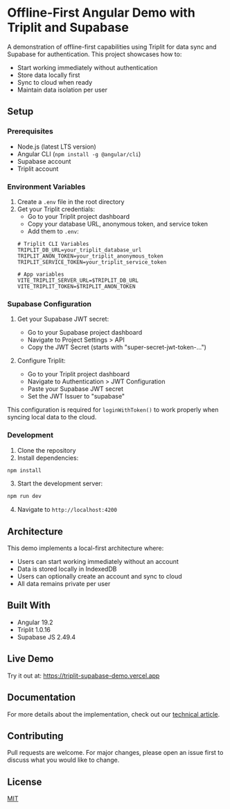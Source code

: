 # Offline-First Angular Demo with Triplit and Supabase

A demonstration of offline-first capabilities using Triplit for data sync and Supabase for authentication. This project showcases how to:
- Start working immediately without authentication
- Store data locally first
- Sync to cloud when ready
- Maintain data isolation per user

## Setup

### Prerequisites
- Node.js (latest LTS version)
- Angular CLI (`npm install -g @angular/cli`)
- Supabase account
- Triplit account

### Environment Variables
1. Create a `.env` file in the root directory
2. Get your Triplit credentials:
   - Go to your Triplit project dashboard
   - Copy your database URL, anonymous token, and service token
   - Add them to `.env`:
   ```
   # Triplit CLI Variables
   TRIPLIT_DB_URL=your_triplit_database_url
   TRIPLIT_ANON_TOKEN=your_triplit_anonymous_token
   TRIPLIT_SERVICE_TOKEN=your_triplit_service_token

   # App variables
   VITE_TRIPLIT_SERVER_URL=$TRIPLIT_DB_URL
   VITE_TRIPLIT_TOKEN=$TRIPLIT_ANON_TOKEN
   ```

### Supabase Configuration
1. Get your Supabase JWT secret:
   - Go to your Supabase project dashboard
   - Navigate to Project Settings > API
   - Copy the JWT Secret (starts with "super-secret-jwt-token-...")

2. Configure Triplit:
   - Go to your Triplit project dashboard
   - Navigate to Authentication > JWT Configuration
   - Paste your Supabase JWT secret
   - Set the JWT Issuer to "supabase"

This configuration is required for `loginWithToken()` to work properly when syncing local data to the cloud.

### Development
1. Clone the repository
2. Install dependencies:
```bash
npm install
```
3. Start the development server:
```bash
npm run dev
```
4. Navigate to `http://localhost:4200`

## Architecture

This demo implements a local-first architecture where:
- Users can start working immediately without an account
- Data is stored locally in IndexedDB
- Users can optionally create an account and sync to cloud
- All data remains private per user

## Built With
- Angular 19.2
- Triplit 1.0.16
- Supabase JS 2.49.4

## Live Demo
Try it out at: https://triplit-supabase-demo.vercel.app

## Documentation
For more details about the implementation, check out our [technical article](link-to-article).

## Contributing
Pull requests are welcome. For major changes, please open an issue first to discuss what you would like to change.

## License
[MIT](LICENSE)




